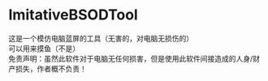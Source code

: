 # ImitativeBSODTool
这是一个模仿电脑蓝屏的工具（无害的，对电脑无损伤的）  
可以用来摸鱼（不是）  
免责声明：虽然此软件对于电脑无任何损害，但是使用此软件间接造成的人身/财产损失，作者概不负责！
